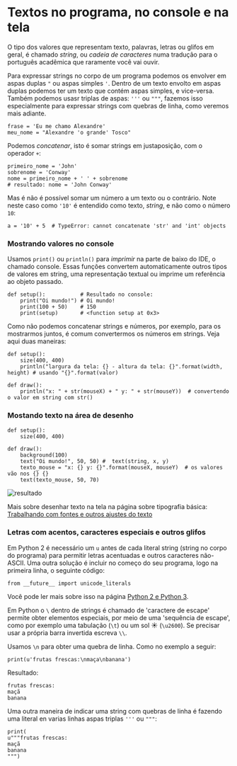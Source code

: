 # Textos no programa, no console e na tela

O tipo dos valores que representam texto, palavras, letras ou glifos em geral, é chamado *string*, ou *cadeia de caracteres* numa tradução para o português acadêmica que raramente você vai ouvir.

Para expressar strings no corpo de um programa podemos os envolver em aspas duplas `"`  ou aspas simples `'`. Dentro de um texto envolto em aspas duplas podemos ter um texto que contém aspas simples, e vice-versa. Também podemos usasr triplas de aspas: `'''` ou `"""`, fazemos isso especialmente para expressar strings com quebras de linha, como veremos mais adiante. 

```pyde
frase = 'Eu me chamo Alexandre'
meu_nome = "Alexandre 'o grande' Tosco"
```

Podemos *concatenar*, isto é somar strings em justaposição, com o operador `+`:

```pyde
primeiro_nome = 'John'
sobrenome = 'Conway'
nome = primeiro_nome + ' ' + sobrenome
# resultado: nome = 'John Conway'
```

Mas é não é possível somar um número a um texto ou o contrário. Note neste caso como `'10'` é entendido como texto, *string*, e não como o número `10`:

```pyde
a = '10' + 5  # TypeError: cannot concatenate 'str' and 'int' objects
```

### Mostrando valores no console

Usamos `print()` ou `println()` para *imprimir* na parte de baixo do IDE, o chamado console. Essas funções convertem automaticamente outros tipos de valores em string, uma representação textual ou imprime um referência ao objeto passado.

```pyde
def setup():           # Resultado no console:
    print("Oi mundo!") # Oi mundo!
    print(100 + 50)    # 150
    print(setup)       # <function setup at 0x3>
```

Como não podemos concatenar strings e números, por exemplo, para os mostrarmos juntos, é comum convertermos os números em strings. Veja aqui duas maneiras: 

```pyde
def setup():
    size(400, 400)
    println("largura da tela: {} - altura da tela: {}".format(width, height) # usando "{}".format(valor)

def draw():
    println("x: " + str(mouseX) + " y: " + str(mouseY))  # convertendo o valor em string com str()
```

### Mostando texto na área de desenho

```pyde
def setup():
    size(400, 400)

def draw():
    background(100)
    text("Oi mundo!", 50, 50) #  text(string, x, y) 
    texto_mouse = "x: {} y: {}".format(mouseX, mouseY)  # os valores vão nos {} {}
    text(texto_mouse, 50, 70)
```
![resultado](https://raw.githubusercontent.com/villares/material-aulas/master/Processing-Python/assets/text-na-tela.png)

Mais sobre desenhar texto na tela na página sobre tipografia básica: [Trabalhando com fontes e outros ajustes do texto](https://github.com/villares/material-aulas/blob/master/Processing-Python/tipografia.md)

### Letras com acentos, caracteres especiais e outros glifos

Em Python 2  é necessário um `u` antes de cada literal string (string no corpo do programa) para permitir letras acentuadas e outros caracteres não-ASCII. Uma outra solução é incluir no começo do seu programa, logo na primeira linha, o seguinte código:

```pyde
from __future__ import unicode_literals
```

Você pode ler mais sobre isso na página [Python 2 e Python 3](https://github.com/villares/material-aulas/blob/master/Processing-Python/futuro.md).

Em Python o `\` dentro de strings é chamado de 'caractere de escape' permite obter elementos especiais, por meio de uma 'sequência de escape', como por exemplo uma tabulação (`\t`) ou um sol ☀ (`\u2600`). Se precisar usar a própria barra invertida escreva `\\`.

Usamos `\n` para obter uma quebra de linha. Como no exemplo a seguir:

```pyde
print(u'frutas frescas:\nmaça\nbanana')
```
Resultado:
```
frutas frescas:
maçã
banana
```

Uma outra maneira de indicar uma string com quebras de linha é fazendo uma literal en varias linhas aspas triplas `'''` ou `"""`:
```pyde
print(
u"""frutas frescas:
maçã
banana
""")
```
